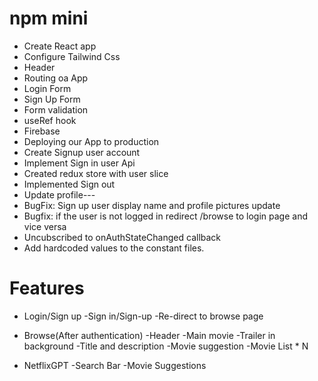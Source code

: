 # npm mini
- Create React app
- Configure Tailwind Css
- Header
- Routing oa App
- Login Form
- Sign Up Form
- Form validation
- useRef hook
- Firebase
- Deploying our App to production
- Create Signup user account
- Implement Sign in user Api
- Created redux store with user slice
- Implemented Sign out
- Update profile---
- BugFix: Sign up user display name and profile pictures update
- Bugfix: if the user is not logged in redirect /browse to login page and vice versa
- Uncubscribed to onAuthStateChanged callback
- Add hardcoded values to the constant files. 



# Features
 - Login/Sign up
    -Sign in/Sign-up
    -Re-direct to browse page

- Browse(After authentication)
   -Header
   -Main movie
     -Trailer in background
     -Title and description
     -Movie suggestion
       -Movie List * N

- NetflixGPT
   -Search Bar
   -Movie Suggestions